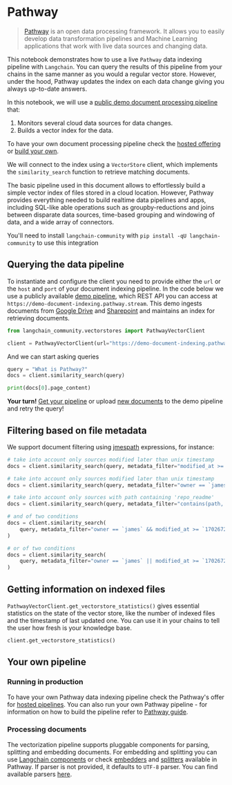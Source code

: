 # Pathway
> [Pathway](https://pathway.com/) is an open data processing framework. It allows you to easily develop data transformation pipelines and Machine Learning applications that work with live data sources and changing data.

This notebook demonstrates how to use a live `Pathway` data indexing pipeline with `Langchain`. You can query the results of this pipeline from your chains in the same manner as you would a regular vector store. However, under the hood, Pathway updates the index on each data change giving you always up-to-date answers.

In this notebook, we will use a [public demo document processing pipeline](https://pathway.com/solutions/ai-pipelines#try-it-out) that:

1. Monitors several cloud data sources for data changes.
2. Builds a vector index for the data.

To have your own document processing pipeline check the [hosted offering](https://pathway.com/solutions/ai-pipelines) or [build your own](https://pathway.com/developers/user-guide/llm-xpack/vectorstore_pipeline/).

We will connect to the index using a `VectorStore` client, which implements the `similarity_search` function to retrieve matching documents.

The basic pipeline used in this document allows to effortlessly build a simple vector index of files stored in a cloud location. However, Pathway provides everything needed to build realtime data pipelines and apps, including SQL-like able operations such as groupby-reductions and joins between disparate data sources, time-based grouping and windowing of data, and a wide array of connectors.

You'll need to install `langchain-community` with `pip install -qU langchain-community` to use this integration

## Querying the data pipeline

To instantiate and configure the client you need to provide either the `url` or the `host` and `port` of your document indexing pipeline. In the code below we use a publicly available [demo pipeline](https://pathway.com/solutions/ai-pipelines#try-it-out), which REST API you can access at `https://demo-document-indexing.pathway.stream`. This demo ingests documents from [Google Drive](https://drive.google.com/drive/u/0/folders/1cULDv2OaViJBmOfG5WB0oWcgayNrGtVs) and [Sharepoint](https://navalgo.sharepoint.com/sites/ConnectorSandbox/Shared%20Documents/Forms/AllItems.aspx?id=%2Fsites%2FConnectorSandbox%2FShared%20Documents%2FIndexerSandbox&p=true&ga=1) and maintains an index for retrieving documents.


```python
from langchain_community.vectorstores import PathwayVectorClient

client = PathwayVectorClient(url="https://demo-document-indexing.pathway.stream")
```

 And we can start asking queries


```python
query = "What is Pathway?"
docs = client.similarity_search(query)
```


```python
print(docs[0].page_content)
```

 **Your turn!** [Get your pipeline](https://pathway.com/solutions/ai-pipelines) or upload [new documents](https://chat-realtime-sharepoint-gdrive.demo.pathway.com/) to the demo pipeline and retry the query!

## Filtering based on file metadata

We support document filtering using [jmespath](https://jmespath.org/) expressions, for instance:


```python
# take into account only sources modified later than unix timestamp
docs = client.similarity_search(query, metadata_filter="modified_at >= `1702672093`")

# take into account only sources modified later than unix timestamp
docs = client.similarity_search(query, metadata_filter="owner == `james`")

# take into account only sources with path containing 'repo_readme'
docs = client.similarity_search(query, metadata_filter="contains(path, 'repo_readme')")

# and of two conditions
docs = client.similarity_search(
    query, metadata_filter="owner == `james` && modified_at >= `1702672093`"
)

# or of two conditions
docs = client.similarity_search(
    query, metadata_filter="owner == `james` || modified_at >= `1702672093`"
)
```

## Getting information on indexed files

 `PathwayVectorClient.get_vectorstore_statistics()` gives essential statistics on the state of the vector store, like the number of indexed files and the timestamp of last updated one. You can use it in your chains to tell the user how fresh is your knowledge base.


```python
client.get_vectorstore_statistics()
```

## Your own pipeline

### Running in production
To have your own Pathway data indexing pipeline check the Pathway's offer for [hosted pipelines](https://pathway.com/solutions/ai-pipelines). You can also run your own Pathway pipeline - for information on how to build the pipeline refer to [Pathway guide](https://pathway.com/developers/user-guide/llm-xpack/vectorstore_pipeline/).

### Processing documents

The vectorization pipeline supports pluggable components for parsing, splitting and embedding documents. For embedding and splitting you can use [Langchain components](https://pathway.com/developers/user-guide/llm-xpack/vectorstore_pipeline/#langchain) or check [embedders](https://pathway.com/developers/api-docs/pathway-xpacks-llm/embedders) and [splitters](https://pathway.com/developers/api-docs/pathway-xpacks-llm/splitters) available in Pathway. If parser is not provided, it defaults to `UTF-8` parser. You can find available parsers [here](https://github.com/pathwaycom/pathway/blob/main/python/pathway/xpacks/llm/parser.py).

